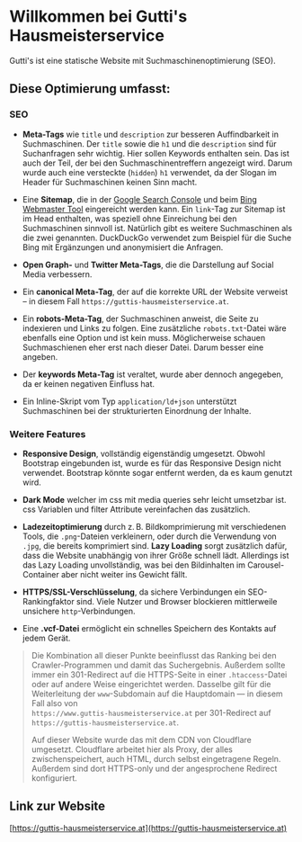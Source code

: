 # Willkommen bei Gutti's Hausmeisterservice

Gutti's ist eine statische Website mit Suchmaschinenoptimierung (SEO).

## Diese Optimierung umfasst:

### SEO

- **Meta-Tags** wie `title` und `description` zur besseren Auffindbarkeit in Suchmaschinen. Der `title` sowie die `h1` und die `description` sind für Suchanfragen sehr wichtig. Hier sollen Keywords enthalten sein. Das ist auch der Teil, der bei den Suchmaschinentreffern angezeigt wird. Darum wurde auch eine versteckte (`hidden`) `h1` verwendet, da der Slogan im Header für Suchmaschinen keinen Sinn macht.

- Eine **Sitemap**, die in der [Google Search Console](https://search.google.com/search-console/about) und beim [Bing Webmaster Tool](https://www.bing.com/webmasters) eingereicht werden kann. Ein `link`-Tag zur Sitemap ist im Head enthalten, was speziell ohne Einreichung bei den Suchmaschinen sinnvoll ist. Natürlich gibt es weitere Suchmaschinen als die zwei genannten. DuckDuckGo verwendet zum Beispiel für die Suche Bing mit Ergänzungen und anonymisiert die Anfragen.

- **Open Graph-** und **Twitter Meta-Tags**, die die Darstellung auf Social Media verbessern.

- Ein **canonical Meta-Tag**, der auf die korrekte URL der Website verweist – in diesem Fall `https://guttis-hausmeisterservice.at`.

- Ein **robots-Meta-Tag**, der Suchmaschinen anweist, die Seite zu indexieren und Links zu folgen. Eine zusätzliche `robots.txt`-Datei wäre ebenfalls eine Option und ist kein muss. Möglicherweise schauen Suchmaschienen eher erst nach dieser Datei. Darum besser eine angeben.

- Der **keywords Meta-Tag** ist veraltet, wurde aber dennoch angegeben, da er keinen negativen Einfluss hat.

- Ein Inline-Skript vom Typ `application/ld+json` unterstützt Suchmaschinen bei der strukturierten Einordnung der Inhalte.

### Weitere Features

- **Responsive Design**, vollständig eigenständig umgesetzt. Obwohl Bootstrap eingebunden ist, wurde es für das Responsive Design nicht verwendet. Bootstrap könnte sogar entfernt werden, da es kaum genutzt wird.

- **Dark Mode** welcher im css mit media queries sehr leicht umsetzbar ist. css Variablen und filter Attribute vereinfachen das zusätzlich.

- **Ladezeitoptimierung** durch z. B. Bildkomprimierung mit verschiedenen Tools, die `.png`-Dateien verkleinern, oder durch die Verwendung von `.jpg`, die bereits komprimiert sind. **Lazy Loading** sorgt zusätzlich dafür, dass die Website unabhängig von ihrer Größe schnell lädt. Allerdings ist das Lazy Loading unvollständig, was bei den Bildinhalten im Carousel-Container aber nicht weiter ins Gewicht fällt.

- **HTTPS/SSL-Verschlüsselung**, da sichere Verbindungen ein SEO-Rankingfaktor sind. Viele Nutzer und Browser blockieren mittlerweile unsichere `http`-Verbindungen.

- Eine **.vcf-Datei** ermöglicht ein schnelles Speichern des Kontakts auf jedem Gerät.

> Die Kombination all dieser Punkte beeinflusst das Ranking bei den Crawler-Programmen und damit das Suchergebnis. Außerdem sollte immer ein 301-Redirect auf die HTTPS-Seite in einer `.htaccess`-Datei oder auf andere Weise eingerichtet werden. Dasselbe gilt für die Weiterleitung der `www`-Subdomain auf die Hauptdomain — in diesem Fall also von  
> `https://www.guttis-hausmeisterservice.at` per 301-Redirect auf  
> `https://guttis-hausmeisterservice.at`.  
>  
> Auf dieser Website wurde das mit dem CDN von Cloudflare umgesetzt. Cloudflare arbeitet hier als Proxy, der alles zwischenspeichert, auch HTML, durch selbst eingetragene Regeln. Außerdem sind dort HTTPS-only und der angesprochene Redirect konfiguriert.

## Link zur Website

[https://guttis-hausmeisterservice.at](https://guttis-hausmeisterservice.at)
